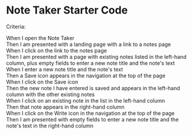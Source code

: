 # Note Taker Starter Code

Criteria:

When I open the Note Taker </br>
Then I am presented with a landing page  with a link to a notes page </br>
When I click on the link to the notes page </br>
Then I am presented with a page with existing notes listed in the left-hand column, plus empty fields to enter a new note title and the note's text </br>
When I enter a new note title and the note's text </br>
Then a Save icon appears in the navigation at the top of the page </br>
When I click on the Save icon </br>
Then the new note I have entered is saved and appears in the left-hand column with the other existing notes </br>
When I click on an existing note in the list in the left-hand column </br>
Then that note appears in the right-hand column </br>
When I click on the Write icon in the navigation at the top of the page </br>
Then I am presented with empty fields to enter a new note title and the note's text in the right-hand column </br>
